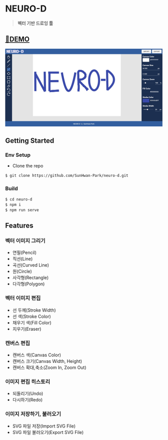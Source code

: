 # NEURO-D

> **벡터 기반 드로잉 툴**

## [🌈DEMO](https://neuro-d.netlify.app/)

<img src="images/neuro-d.jpg">


## Getting Started

### Env Setup

- Clone the repo

```bash
$ git clone https://github.com/SunHwan-Park/neuro-d.git
```

### Build

```bash
$ cd neuro-d
$ npm i
$ npm run serve
```



## Features

### 벡터 이미지 그리기

- 연필(Pencil)
- 직선(Line)
- 곡선(Curved Line)
- 원(Circle)
- 사각형(Rectangle)
- 다각형(Polygon)

### 벡터 이미지 편집

- 선 두께(Stroke Width)
- 선 색(Stroke Color)
- 채우기 색(Fill Color)
- 지우기(Eraser)

### 캔버스 편집

- 캔버스 색(Canvas Color)
- 캔버스 크기(Canvas Width, Height)
- 캔버스 확대,축소(Zoom In, Zoom Out)

### 이미지 편집 히스토리

- 되돌리기(Undo)
- 다시하기(Redo)

### 이미지 저장하기, 불러오기

- SVG 파일 저장(Import SVG File)
- SVG 파일 불러오기(Export SVG File)
